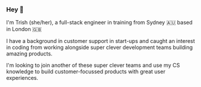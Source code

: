 ### Hey  👋

I'm Trish (she/her), a full-stack engineer in training from Sydney 🇦🇺 based in London 🇬🇧 

I have a background in customer support in start-ups and caught an interest in coding from working alongside super clever development teams building amazing products. 

I'm looking to join another of these super clever teams and use my CS knowledge to build customer-focussed products with great user experiences.

